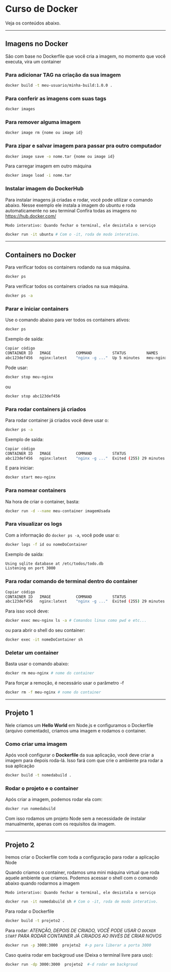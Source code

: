 # Curso de Docker

Veja os conteúdos abaixo.

---

## Imagens no Docker

São com base no Dockerfile que você cria a imagem, no momento que você executa, vira um container

### Para adicionar TAG na criação da sua imagem

```bash
docker build -t meu-usuario/minha-build:1.0.0 .
```

### Para conferir as imagens com suas tags

```bash
docker images
```

### Para remover alguma imagem 

```bash
docker image rm {nome ou image id}
```

### Para zipar e salvar imagem para passar pra outro computador

```bash
docker image save -o nome.tar {nome ou image id}
```

Para carregar imagem em outro máquina

```bash
docker image load -i nome.tar 
```

### Instalar imagem do DockerHub

Para instalar imagens já criadas e rodar, você pode utilizar o comando abaixo.
Nesse exemplo ele instala a imagem do ubuntu e roda automaticamente no seu terminal
Confira todas as imagens no <a href="https://hub.docker.com/">https://hub.docker.com/</a>

`Modo interativo: Quando fechar o terminal, ele desistala o serviço`

```bash
docker run -it ubuntu # Com o -it, roda de modo interativo.
```

---

## Containers no Docker

Para verificar todos os containers rodando na sua máquina.

```bash
docker ps
```

Para verificar todos os containers criados na sua máquina.

```bash
docker ps -a
```

### Parar e iniciar containers
Use o comando abaixo para ver todos os containers ativos:
```bash
docker ps
```

Exemplo de saída:
```bash
Copiar código
CONTAINER ID   IMAGE           COMMAND         STATUS         NAMES
abc123def456   nginx:latest    "nginx -g ..."  Up 5 minutes   meu-nginx
```

Pode usar:

```bash
docker stop meu-nginx
```

ou

```bash
docker stop abc123def456
```

### Para rodar containers já criados

Para rodar container já criados você deve usar o:

```bash
docker ps -a
```

Exemplo de saída:
```bash
Copiar código
CONTAINER ID   IMAGE           COMMAND         STATUS                        NAMES
abc123def456   nginx:latest    "nginx -g ..."  Exited (255) 29 minutes ago   meu-nginx
```

E para iniciar:

```bash
docker start meu-nginx
```

### Para nomear containers

Na hora de criar o container, basta:

```bash
docker run -d --name meu-container imagemUsada
```


### Para visualizar os logs
Com a informação do `docker ps -a`, você pode usar o:

```bash
docker logs -f id ou nomeDoContainer
```

Exemplo de saída:
```bash
Using sqlite database at /etc/todos/todo.db
Listening on port 3000
```

### Para rodar comando de terminal dentro do container

```bash
Copiar código
CONTAINER ID   IMAGE           COMMAND         STATUS                        NAMES
abc123def456   nginx:latest    "nginx -g ..."  Exited (255) 29 minutes ago   meu-nginx
```

Para isso você deve:
```bash
docker exec meu-nginx ls -a # Comandos linux como pwd e etc...
```

ou para abrir o shell do seu container:

```bash
docker exec -it nomeDoContainer sh
```


### Deletar um container

Basta usar o comando abaixo:

```bash
docker rm meu-nginx # nome do container 
```

Para forçar a remoção, é necessário usar o parâmetro -f

```bash
docker rm -f meu-nginx # nome do container 
```


---

## Projeto 1

Nele criamos um **Hello World** em Node.js e configuramos o Dockerfile (arquivo comentado), criamos uma imagem e rodamos o container.

### Como criar uma imagem

Após você configurar o **Dockerfile** da sua aplicação, você deve criar a imagem para depois roda-lá.
Isso fará com que crie o ambiente pra rodar a sua aplicação

```bash
docker build -t nomedabuild .
```


### Rodar o projeto e o container

Após criar a imagem, podemos rodar ela com:

```bash
docker run nomedabuild
```

Com isso rodamos um projeto Node sem a necessidade de instalar manualmente, apenas com os requisitos da imagem.

---

## Projeto 2

Iremos criar o Dockerfile com toda a configuração para rodar a aplicação Node


Quando criamos o container, rodamos uma mini máquina virtual que roda aquele ambiente que criamos.
Podemos acessar o shell com o comando abaixo quando rodarmos a imagem

`Modo interativo: Quando fechar o terminal, ele desistala o serviço`

```bash
docker run -it nomedabuild sh # Com o -it, roda de modo interativo.
```


Para rodar o Dockerfile

```bash
docker build -t projeto2 .
```

Para rodar: *ATENÇÃO, DEPOIS DE CRIADO, VOCÊ PODE USAR O `DOCKER START` PARA RODAR CONTAINER JÁ CRIADOS AO INVÉS DE CRIAR NOVOS*
```bash
docker run -p 3000:3000  projeto2  #-p para liberar a porta 3000
```

Caso queira rodar em backgroud use (Deixa o terminal livre para uso):
```bash
docker run -dp 3000:3000  projeto2  #-d rodar em backgroud
```
